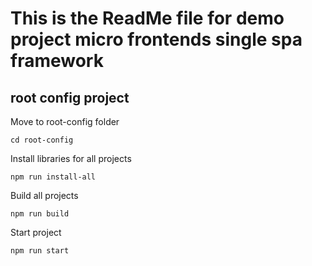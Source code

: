 # This is the ReadMe file for demo project micro frontends single spa framework

## root config project

Move to root-config folder

```
cd root-config
```

Install libraries for all projects

```
npm run install-all
```

Build all projects

```
npm run build
```


Start project

```
npm run start
```

